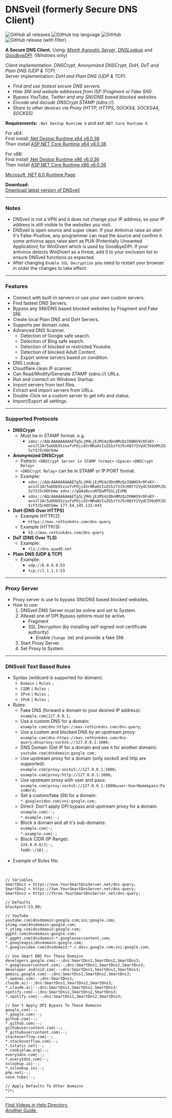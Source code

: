 # DNSveil (formerly Secure DNS Client)

![GitHub all releases](https://img.shields.io/github/downloads/msasanmh/DNSveil/total)
![GitHub top language](https://img.shields.io/github/languages/top/msasanmh/DNSveil)
![GitHub](https://img.shields.io/github/license/msasanmh/DNSveil)
![GitHub release (with filter)](https://img.shields.io/github/v/release/msasanmh/DNSveil?link=https%3A%2F%2Fgithub.com%2Fmsasanmh%2FDNSveil%2Freleases%2Flatest)

**A Secure DNS Client.** Using: _[Msmh Agnostic Server](https://github.com/msasanmh/MsmhAgnosticServer)_, _[DNSLookup](https://github.com/ameshkov/dnslookup)_ and _[GoodbyeDPI](https://github.com/ValdikSS/GoodbyeDPI)_. (Windows only)

Client implementation: _DNSCrypt, Anonymized DNSCrypt, DoH, DoT and Plain DNS (UDP & TCP)._<br>
Server implementation: _DoH and Plain DNS (UDP & TCP)._

- *Find and use fastest secure DNS servers.*
- *Hide SNI and website addresses from ISP (Fragment or Fake SNI).*
- *Bypass YouTube, Twitter and any SNI/DNS based blocked websites.*
- *Encode and decode DNSCrypt STAMP (sdns://).*
- *Share to other devices via Proxy (HTTP, HTTPS, SOCKS4, SOCKS4A, SOCKS5).*

**Requirements:** `.Net Destop Runtime 6` and `ASP.NET Core Runtime 6`

For x64:\
First install [.Net Destop Runtime x64 v6.0.36](https://dotnet.microsoft.com/en-us/download/dotnet/thank-you/runtime-desktop-6.0.36-windows-x64-installer)\
Then install [ASP.NET Core Runtime x64 v6.0.36](https://dotnet.microsoft.com/en-us/download/dotnet/thank-you/runtime-aspnetcore-6.0.36-windows-x64-installer)

For x86:\
First install [.Net Destop Runtime x86 v6.0.36](https://dotnet.microsoft.com/en-us/download/dotnet/thank-you/runtime-desktop-6.0.36-windows-x86-installer)\
Then install [ASP.NET Core Runtime x86 v6.0.36](https://dotnet.microsoft.com/en-us/download/dotnet/thank-you/runtime-aspnetcore-6.0.36-windows-x86-installer)

[Microsoft .NET 6.0 Runtime Page](https://dotnet.microsoft.com/en-us/download/dotnet/6.0)

**Download:**\
[Download latest version of DNSveil](https://github.com/msasanmh/DNSveil/releases/latest)

---

### Notes
* DNSveil is not a VPN and it does not change your IP address, so your IP address is still visible to the websites you visit.
* DNSveil is open source and super clean. If your Antivirus raise an alert it's False-Positive, any programmer can read the source and confirm it. some antivirus apps raise alert as PUA (Potentially Unwanted Application) for WinDivert which is used by GoodbyeDPI. If your antivirus detects WinDivert as a threat, add it to your exclusion list to ensure DNSveil functions as expected.
* After changing `Enable SSL Decryption` you need to restart your browser in order the changes to take effect.

---

### Features
* Connect with built-in servers or use your own custom servers.
* Find fastest DNS Servers.
* Bypass any SNI/DNS based blocked websites by Fragment and Fake SNI.
* Create local Plain DNS and DoH Servers.
* Supports per domain rules.
* Advanced DNS Scanner.
    - Detection of Google safe search.
    - Detection of Bing safe search.
    - Detection of blocked or restricted Youtube.
    - Detection of blocked Adult Content.
    - Export online servers based on condition.
* DNS Lookup.
* Cloudflare clean IP scanner.
* Can Read/Modify/Generate STAMP (sdns://) URLs.
* Run and connect on Windows Startup.
* Import servers from text files.
* Extract and import servers from URLs.
* Double-Click on a custom server to get info and status.
* Import/Export all settings.

---

### Supported Protocols
* **DNSCrypt**
    - Must be in STAMP format. e.g.
        - `sdns://AQcAAAAAAAAAETg5LjM4LjEzMS4zODo0MzQzIKWHS9r0FoKY--wcnJl1Ar5aOUb91xsufvPUjid3rNRaHzIuZG5zY3J5cHQtY2VydC5hbXMtZG5zY3J5cHQtbmw`
* **Anonymized DNSCrypt**
    - Pattern: `<DNSCrypt Server in STAMP format>` `<Space>` `<DNSCrypt Relay>`
    - `<DNSCrypt Relay>` can be in STAMP or IP:PORT format.
    - Example:
        - `sdns://AQcAAAAAAAAAETg5LjM4LjEzMS4zODo0MzQzIKWHS9r0FoKY--wcnJl1Ar5aOUb91xsufvPUjid3rNRaHzIuZG5zY3J5cHQtY2VydC5hbXMtZG5zY3J5cHQtbmw sdns://gQ4xNzcuNTQuMTQ1LjEzMQ`
        - `sdns://AQcAAAAAAAAAETg5LjM4LjEzMS4zODo0MzQzIKWHS9r0FoKY--wcnJl1Ar5aOUb91xsufvPUjid3rNRaHzIuZG5zY3J5cHQtY2VydC5hbXMtZG5zY3J5cHQtbmw 177.54.145.131:443`
* **DoH (DNS Over HTTPS)**
    - Example (HTTP/2):
        - `https://max.rethinkdns.com/dns-query`
    - Example (HTTP/3):
        - `h3://max.rethinkdns.com/dns-query`
* **DoT (DNS Over TLS)**
    - Example:
        - `tls://dns.quad9.net`
* **Plain DNS (UDP & TCP)**
    - Example:
        - `udp://8.8.8.8:53`
        - `tcp://1.1.1.1:53`

---

### Proxy Server
* Proxy server is use to bypass SNI/DNS based blocked websites.
* How to use:
    1. DNSveil DNS Server must be online and set to System.
    2. Atleast one of DPI Bypass options must be active.
        - Fragment
        - SSL Decryption (by installing self-signed root certificate authority)
            - Enable `Change SNI` and provide a fake SNI.
    3. Start Proxy Server.
    4. Set Proxy to System.

---

### DNSveil Text Based Rules
* Syntax (wildcard is supported for domain):
    - `Domain` `|` `Rules` `;`
    - `CIDR` `|` `Rules` `;`
    - `IPv4` `|` `Rules` `;`
    - `IPv6` `|` `Rules` `;`
* Rules:
    - Fake DNS (forward a domain to your desired IP address):\
    `example.com|127.0.0.1;`
    - Use a custom DNS for a domain:\
    `example.com|dns:https://max.rethinkdns.com/dns-query;`
    - Use a custom and blocked DNS by an upstream proxy:\
    `example.com|dns:https://max.rethinkdns.com/dns-query;dnsproxy:socks5://127.0.0.1:1080;`
    - DNS Domain (Get IP for a domain and use it for another domain):\
    `youtube.com|dnsdomain:google.com;`
    - Use upstream proxy for a domain (only socks5 and http are supported):\
    `example.com|proxy:socks5://127.0.0.1:1080;`\
    `example.com|proxy:http://127.0.0.1:1080;`
    - Use upstream proxy with user and pass:\
    `example.com|proxy:socks5://127.0.0.1:1080&user:UserName&pass:PassWord;`
    - Set a custom/fake SNI for a domain:\
    `*.googlevideo.com|sni:google.com;`
    - Direct: Don't apply DPI bypass and upstream proxy for a domain:\
    `example.com|--;`\
    `*.example.com|--;`
    - Block a domain and all it's sub-domains:\
    `example.com|-;`\
    `*.example.com|-;`
    - Block CIDR (IP Range):\
    `224.0.0.0/3|-;`\
    `fe80::/10|-;`
<br><br>
* Example of Rules file:
<br>

```
// Variables
SmartDns1 = https://one.YourSmartDnsServer.net/dns-query;
SmartDns2 = https://two.YourSmartDnsServer.net/dns-query;
SmartDns3 = https://three.YourSmartDnsServer.net/dns-query;

// Defaults
blockport:53,80;

// YouTube
youtube.com|dnsdomain:google.com;sni:google.com;
ytimg.com|dnsdomain:google.com;
*.ytimg.com|dnsdomain:google.com;
ggpht.com|dnsdomain:google.com;
*.ggpht.com|dnsdomain:*.googleusercontent.com;
*.googleapis|dnsdomain:google.com;
*.googlevideo.com|dnsdomain:*.c.docs.google.com;sni:google.com;

// Use Smart DNS For These Domains
developers.google.com|--;dns:SmartDns1,SmartDns2,SmartDns3;
*.googleusercontent.com|--;dns:SmartDns1,SmartDns2,SmartDns3;
developer.android.com|--;dns:SmartDns1,SmartDns2,SmartDns3;
gemini.google.com|--;dns:SmartDns1,SmartDns2,SmartDns3;
*.openai.com|--;dns:SmartDns1;
claude.ai|--;dns:SmartDns1,SmartDns2,SmartDns3;
*.claude.ai|--;dns:SmartDns1,SmartDns2,SmartDns3;
spotify.com|--;dns:SmartDns1,SmartDns2,SmartDns3;
*.spotify.com|--;dns:SmartDns1,SmartDns2,SmartDns3;

// Don't Apply DPI Bypass To These Domains
google.com|--;
*.google.com|--;
github.com|--;
*.github.com|--;
githubusercontent.com|--;
*.githubusercontent.com|--;
stackoverflow.com|--;
*.stackoverflow.com|--;
*.sstatic.net|--;
*.cookielaw.org|--;
every1dns.com|--;
*.every1dns.com|--;
nslookup.io|--;
*.nslookup.io|--;
php.net|--;
save.tube|--;

// Apply Defaults To Other Domains
*|+;
```

---

[Find Videos in Help Directory.](https://github.com/msasanmh/DNSveil/tree/main/Help)\
[Another Guide.](https://rentry.co/SecureDNSClient)


